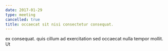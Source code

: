 ```yaml
---
date: 2017-01-29
type: meeting
cancelled: true
title: occaecat sit nisi consectetur consequat.
---
```

ex consequat. quis cillum ad exercitation sed occaecat nulla tempor mollit. Ut